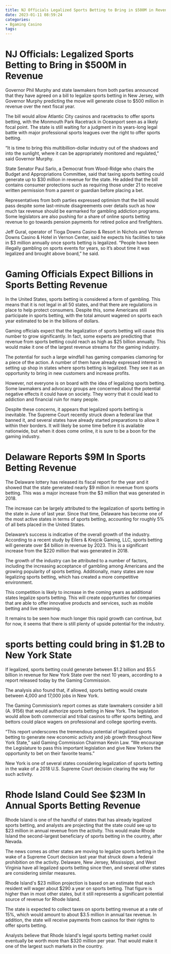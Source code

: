 ```yaml
---
title: NJ Officials Legalized Sports Betting to Bring in $500M in Revenue 
date: 2023-01-11 08:59:24
categories:
- Bgaming Casino
tags:
---
```



#  NJ Officials: Legalized Sports Betting to Bring in $500M in Revenue 

Governor Phil Murphy and state lawmakers from both parties announced that they have agreed on a bill to legalize sports betting in New Jersey, with Governor Murphy predicting the move will generate close to $500 million in revenue over the next fiscal year.

The bill would allow Atlantic City casinos and racetracks to offer sports betting, with the Monmouth Park Racetrack in Oceanport seen as a likely focal point. The state is still waiting for a judgment in its years-long legal battle with major professional sports leagues over the right to offer sports betting.

“It is time to bring this multibillion-dollar industry out of the shadows and into the sunlight, where it can be appropriately monitored and regulated,” said Governor Murphy.

State Senator Paul Sarlo, a Democrat from Wood-Ridge who chairs the Budget and Appropriations Committee, said that taxing sports betting could generate up to $30 million in revenue for the state. He added that the bill contains consumer protections such as requiring those under 21 to receive written permission from a parent or guardian before placing a bet.

Representatives from both parties expressed optimism that the bill would pass despite some last-minute disagreements over details such as how much tax revenue should be earmarked for gambling addiction programs. Some legislators are also pushing for a share of online sports betting revenue to go towards pension payments for retired police and firefighters.

Jeff Gural, operator of Tioga Downs Casino & Resort in Nichols and Vernon Downs Casino & Hotel in Vernon Center, said he expects his facilities to take in $3 million annually once sports betting is legalized. “People have been illegally gambling on sports events for years, so it’s about time it was legalized and brought above board,” he said.

#  Gaming Officials Expect Billions in Sports Betting Revenue 

In the United States, sports betting is considered a form of gambling. This means that it is not legal in all 50 states, and that there are regulations in place to help protect consumers. Despite this, some Americans still participate in sports betting, with the total amount wagered on sports each year estimated to be in the billions of dollars.

Gaming officials expect that the legalization of sports betting will cause this number to grow significantly. In fact, some experts are predicting that revenue from sports betting could reach as high as $25 billion annually. This would make it one of the largest revenue streams for the gaming industry.

The potential for such a large windfall has gaming companies clamoring for a piece of the action. A number of them have already expressed interest in setting up shop in states where sports betting is legalized. They see it as an opportunity to bring in new customers and increase profits.

However, not everyone is on board with the idea of legalizing sports betting. Some lawmakers and advocacy groups are concerned about the potential negative effects it could have on society. They worry that it could lead to addiction and financial ruin for many people.

Despite these concerns, it appears that legalized sports betting is inevitable. The Supreme Court recently struck down a federal law that banned it, and several states have already started preparations to allow it within their borders. It will likely be some time before it is available nationwide, but when it does come online, it is sure to be a boon for the gaming industry.

#   Delaware Reports $9M In Sports Betting Revenue

The Delaware lottery has released its fiscal report for the year and it showed that the state generated nearly $9 million in revenue from sports betting. This was a major increase from the $3 million that was generated in 2018.

The increase can be largely attributed to the legalization of sports betting in the state in June of last year. Since that time, Delaware has become one of the most active states in terms of sports betting, accounting for roughly 5% of all bets placed in the United States.

Delaware’s success is indicative of the overall growth of the industry. According to a recent study by Eilers & Krejcik Gaming, LLC, sports betting will generate over $4 billion in revenue by 2023. This is a significant increase from the $220 million that was generated in 2018.

The growth of the industry can be attributed to a number of factors, including the increasing acceptance of gambling among Americans and the growing popularity of sports betting. Additionally, many states are now legalizing sports betting, which has created a more competitive environment.

This competition is likely to increase in the coming years as additional states legalize sports betting. This will create opportunities for companies that are able to offer innovative products and services, such as mobile betting and live streaming.

It remains to be seen how much longer this rapid growth can continue, but for now, it seems that there is still plenty of upside potential for the industry.

#   sports betting could bring in $1.2B to New York State 

If legalized, sports betting could generate between $1.2 billion and $5.5 billion in revenue for New York State over the next 10 years, according to a report released today by the Gaming Commission.

The analysis also found that, if allowed, sports betting would create between 4,000 and 17,000 jobs in New York.

The Gaming Commission’s report comes as state lawmakers consider a bill (A. 9156) that would authorize sports betting in New York. The legislation would allow both commercial and tribal casinos to offer sports betting, and bettors could place wagers on professional and college sporting events. 

“This report underscores the tremendous potential of legalized sports betting to generate new economic activity and job growth throughout New York State,” said Gaming Commission Chairman Kevin Law. “We encourage the Legislature to pass this important legislation and give New Yorkers the opportunity to bet on their favorite teams.”

New York is one of several states considering legalization of sports betting in the wake of a 2018 U.S. Supreme Court decision clearing the way for such activity.

#  Rhode Island Could See $23M In Annual Sports Betting Revenue

Rhode Island is one of the handful of states that has already legalized sports betting, and analysts are projecting that the state could see up to $23 million in annual revenue from the activity. This would make Rhode Island the second-largest beneficiary of sports betting in the country, after Nevada.

The news comes as other states are moving to legalize sports betting in the wake of a Supreme Court decision last year that struck down a federal prohibition on the activity. Delaware, New Jersey, Mississippi, and West Virginia have all legalized sports betting since then, and several other states are considering similar measures.

Rhode Island's $23 million projection is based on an estimate that each resident will wager about $290 a year on sports betting. That figure is higher than in most other states, but it still represents a significant potential source of revenue for Rhode Island.

The state is expected to collect taxes on sports betting revenue at a rate of 15%, which would amount to about $3.5 million in annual tax revenue. In addition, the state will receive payments from casinos for their rights to offer sports betting.

Analysts believe that Rhode Island's legal sports betting market could eventually be worth more than $320 million per year. That would make it one of the largest such markets in the country.